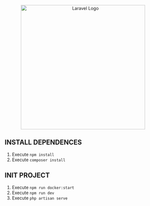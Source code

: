 <p align="center"><a href="https://laravel.com" target="_blank"><img src="https://raw.githubusercontent.com/laravel/art/master/logo-lockup/5%20SVG/2%20CMYK/1%20Full%20Color/laravel-logolockup-cmyk-red.svg" width="400" alt="Laravel Logo"></a></p>

## INSTALL DEPENDENCES

1. Execute `npm install`
2. Execute `composer install`

## INIT PROJECT

1. Execute `npm run docker:start`
2. Execute `npm run dev`
3. Execute `php artisan serve`
